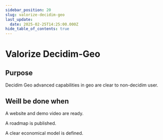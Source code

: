 ```yaml
---
sidebar_position: 20
slug: valorize-decidim-geo
last_update:
  date: 2025-02-25T14:25:00.000Z
hide_table_of_contents: true
---
```


# Valorize Decidim-Geo

## Purpose


Decidim Geo advanced capabilities in geo are clear to non-decidim user.


## Weill be done when


A website and demo video are ready.


A roadmap is published.


A clear economical model is defined.


